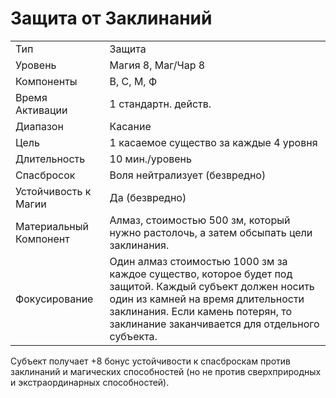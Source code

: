 
# Защита от Заклинаний

| | |
|---|---|
|Тип|Защита|
|Уровень| Магия 8, Маг/Чар 8|
|Компоненты| В, С, М, Ф|
|Время Активации| 1 стандартн. действ.|
|Диапазон| Касание|
|Цель| 1 касаемое существо за каждые 4 уровня|
|Длительность| 10 мин./уровень|
|Спасбросок| Воля нейтрализует (безвредно)|
|Устойчивость к Магии| Да (безвредно)|
|Материальный Компонент| Алмаз, стоимостью 500 зм, который нужно растолочь, а затем обсыпать цели заклинания.|
|Фокусирование| Один алмаз стоимостью 1000 зм за каждое существо, которое будет под защитой. Каждый субъект должен носить один из камней на время длительности заклинания. Если камень потерян, то заклинание заканчивается для отдельного субъекта.|

Субъект получает +8 бонус устойчивости к спасброскам против заклинаний и
магических способностей (но не против сверхприродных и экстраординарных способностей).
